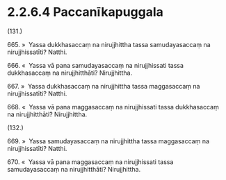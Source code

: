 # 2.2.6.4 Paccanīkapuggala

(131.)

665\. »  Yassa dukkhasaccaṃ na nirujjhittha tassa samudayasaccaṃ na nirujjhissatīti? Natthi.

666\. «  Yassa vā pana samudayasaccaṃ na nirujjhissati tassa dukkhasaccaṃ na nirujjhitthāti? Nirujjhittha.

667\. »  Yassa dukkhasaccaṃ na nirujjhittha tassa maggasaccaṃ na nirujjhissatīti? Natthi.

668\. «  Yassa vā pana maggasaccaṃ na nirujjhissati tassa dukkhasaccaṃ na nirujjhitthāti? Nirujjhittha.

(132.)

669\. »  Yassa samudayasaccaṃ na nirujjhittha tassa maggasaccaṃ na nirujjhissatīti? Natthi.

670\. «  Yassa vā pana maggasaccaṃ na nirujjhissati tassa samudayasaccaṃ na nirujjhitthāti? Nirujjhittha.
